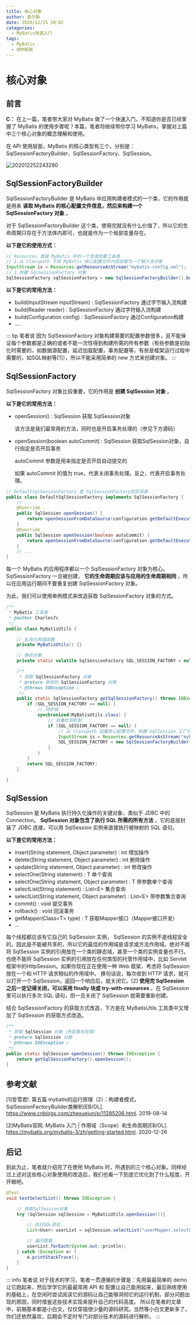 ```yaml
---
title: 核心对象
author: 查尔斯
date: 2020/12/25 20:02
categories:
  - MyBatis快速入门
tags:
  - MyBatis
  - ORM框架
---
```


# 核心对象

## 前言

**C：** 在上一篇，笔者带大家对 MyBatis 做了一个快速入门，不知道你是否已经掌握了 MyBatis 的使用步骤呢？本篇，笔者将继续带你学习 MyBatis，掌握对上篇中三个核心对象的概念理解和使用。

在 API 使用层面，MyBatis 的核心类型有三个，分别是：SqlSessionFactoryBuilder、SqlSessionFactory、SqlSession。

![202012252243280](../../../public/img/2020/12/25/202012252243280.png)

## SqlSessionFactoryBuilder

SqlSessionFactoryBuilder 是 MyBatis 中应用构建者模式的一个类，它的作用就是用来 **读取 MyBatis 的核心配置文件信息，然后来构建一个 SqlSessionFactory 对象** 。

对于 SqlSessionFactoryBuilder 这个类，使用完就没有什么价值了，所以它的生命周期只存在于方法体内即可，也就是作为一个局部变量存在。

**以下是它的使用方式：**

```java
// Resources 类是 MyBatis 中的一个资源加载工具类
// 1.从 classpath 下将 MyBatis 核心配置文件内容加载为一个输入流对象
InputStream is = Resources.getResourceAsStream("mybatis-config.xml"); 　　
// 2.构建 SqlSessionFactory 对象
SqlSessionFactory sqlSessionFactory = new SqlSessionFactoryBuilder().build(is);
```

**以下是它的常用方法：**

- build(InputStream inputStream) : SqlSessionFactory 通过字节输入流构建
- build(Reader reader) : SqlSessionFactory 通过字符输入流构建
- build(Configuration config) : SqlSessionFactory 通过Configuration构建
- ....

::: tip 笔者说
因为 SqlSessionFactory 对象构建需要的配置参数很多，且不能保证每个参数都是正确的或者不能一次性得到构建所需的所有参数（有些参数是初始化时需要的，如数据源配置，延迟加载配置，事务配置等，有些是框架运行过程中需要的，如SQL映射等[1]），所以不能采用简单的 new 方式来创建对象。
:::

## SqlSessionFactory

SqlSessionFactory 对象比较重要，它的作用是 **创建 SqlSession 对象** 。

**以下是它的常用方法：**

- openSession() : SqlSession 获取 SqlSession对象

  该方法是我们最常用的方法，同时也是开启事务处理的（参见下方源码）

- openSession(boolean autoCommit) : SqlSession 获取SqlSession对象，自行指定是否开启事务

  autoCommit 参数是用来指定是否开启自动提交的

  如果 autoCommit 的值为 true，代表关闭事务处理。反之，代表开启事务处理。

```java
// DefaultSqlSessionFactory 是 SqlSessionFactory的实现类
public class DefaultSqlSessionFactory implements SqlSessionFactory {
    // ...
    @Override
    public SqlSession openSession() {
        return openSessionFromDataSource(configuration.getDefaultExecutorType(), null, false);
    }
    @Override
    public SqlSession openSession(boolean autoCommit) {
        return openSessionFromDataSource(configuration.getDefaultExecutorType(), null, autoCommit);
    }
    // ...
}
```

每一个 MyBatis 的应用程序都以一个 SqlSessionFactory 对象为核心。SqlSessionFactory 一旦被创建， **它的生命周期应该与应用的生命周期相同** ，所以在应用运行期间不要重复创建 SqlSessionFactory 对象。

为此，我们可以使用单例模式来改造获取 SqlSessionFactory 对象的方式。

```java
/**
 * MyBatis 工具类
 * @author Charles7c
 */
public class MyBatisUtils {

    // 私有化构造函数
    private MyBatisUtils() {}

    // 静态对象
    private static volatile SqlSessionFactory SQL_SESSION_FACTORY = null;

    /**
     * 获取 SqlSessionFactory 对象
     * @return 单例的 SqlSessionFactory 对象
     * @throws IOException /
     */
    public static SqlSessionFactory getSqlSessionFactory() throws IOException {
        if (SQL_SESSION_FACTORY == null) {
            // 同步锁
            synchronized(MyBatisUtils.class) {
                // 双重检测机制
                if (SQL_SESSION_FACTORY == null) {
                    // 从 classpath 加载核心配置文件，构建 SqlSession 工厂对象
                    InputStream is = Resources.getResourceAsStream("mybatis-config.xml");
                    SQL_SESSION_FACTORY = new SqlSessionFactoryBuilder().build(is);
                }
            }
        }
        return SQL_SESSION_FACTORY;
    }

}
```

## SqlSession

SqlSession 是 MyBatis 执行持久化操作的关键对象，类似于 JDBC 中的 Connection。 **SqlSession 对象包含了执行 SQL 所需的所有方法** ，它的底层封装了 JDBC 连接，可以用 SqlSession 实例来直接执行被映射的 SQL 语句。

**以下是它的常用方法：**

- insert(String statement, Object parameter) : int 增加操作
- delete(String statement, Object parameter) : int 删除操作
- update(String statement, Object parameter) : int 修改操作
- selectOne(String statement) : T 单个查询
- selectOne(String statement, Object parameter) : T 带参数单个查询
- selectList(String statement) : List\<E> 集合查询
- selectList(String statement, Object parameter) : List\<E> 带参数集合查询
- commit() : void 提交事务
- rollback() : void 回滚事务
- getMapper(Class\<T> type) : T 获取Mapper接口（Mapper接口开发）
- ...

每个线程都应该有它自己的 SqlSession 实例， SqlSession 的实例不是线程安全的，因此是不能被共享的，所以它的最佳的作用域是请求或方法作用域。绝对不能将 SqlSession 实例的引用放在一个类的静态域，甚至一个类的实例变量也不行。也绝不能将 SqlSession 实例的引用放在任何类型的托管作用域中，比如 Servlet 框架中的HttpSession。如果你现在正在使用一种 Web 框架，考虑将 SqlSession 放在一个和 HTTP 请求相似的作用域中。 换句话说，每次收到 HTTP 请求，就可以打开一个 SqlSession，返回一个响应后，就关闭它。[2] **使用完 SqlSeesion 之后一定记得关闭，可以采用 finally 块或 try-with-resources** 。在 SqlSession 里可以执行多次 SQL 语句，但一旦关闭了 SqlSession 就需要重新创建。

结合 SqlSessionFactory 的获取方式改造，下方是在 MyBatisUtils 工具类中又增加了 SqlSession 的获取方式改造。

```java
/**
 * 获取 SqlSession 对象（开启事务处理）
 * @return SqlSession 对象
 * @throws IOException /
 */
public static SqlSession openSession() throws IOException {
    return getSqlSessionFactory().openSession();
}
```

## 参考文献

[1]哲雪君!. 第五篇 mybatis的运行原理（2）：构建者模式， SqlSessionFactoryBuilder类解析[EB/OL]. https://www.cnblogs.com/zhexuejun/p/11285206.html. 2019-08-14

[2]MyBatis官网. MyBatis 入门 | 作用域（Scope）和生命周期[EB/OL]. https://mybatis.org/mybatis-3/zh/getting-started.html. 2020-12-26

## 后记

到此为止，笔者就介绍完了在使用 MyBatis 时，所遇到的三个核心对象。同样经过上述对这些核心对象使用的改造后，我们也看一下到底它优化到了什么程度，开开眼吧。

```java
@Test
void testSelectList() throws IOException {

    // 获取SqlSession对象
    try (SqlSession sqlSession = MyBatisUtils.openSession()){

        // 执行SQL语句
        List<User> userList = sqlSession.selectList("userMapper.selectList");

        // 遍历数据
        userList.forEach(System.out::println);
    } catch (Exception e) {
        e.printStackTrace();
    }
}
```

::: info 笔者说
对于技术的学习，笔者一贯遵循的步骤是：先用最最简单的 demo 让它跑起来，然后学学它的最最常用 API 和 配置让自己能用起来，最后熟练使用的基础上，在空闲时尝试阅读它的源码让自己能够洞彻它的运行机制，部分问题出现的原因，同时借鉴这些技术实现来提升自己的代码高度。
所以在笔者的文章中，前期基本都是小白文，仅仅穿插很少量的源码研究。当然等小白文更新多了，你们还依然喜欢，后期会不定时专门对部分技术的源码进行解析。
:::
